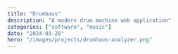 ```yaml
---
title: "Drumhaus"
description: "A modern drum machine web application"
categories: ["software", "music"]
date: "2024-03-20"
hero: "/images/projects/drumhaus-analyzer.png"
---
```

